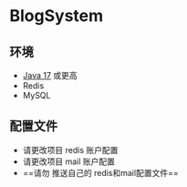 # BlogSystem

## 环境
- [Java 17](https://www.azul.com/downloads/?version=java-17-lts&package=jdk#zulu) 或更高
- Redis
- MySQL

## 配置文件
- 请更改项目 redis 账户配置
- 请更改项目 mail 账户配置
- ==请勿 推送自己的 redis和mail配置文件==

